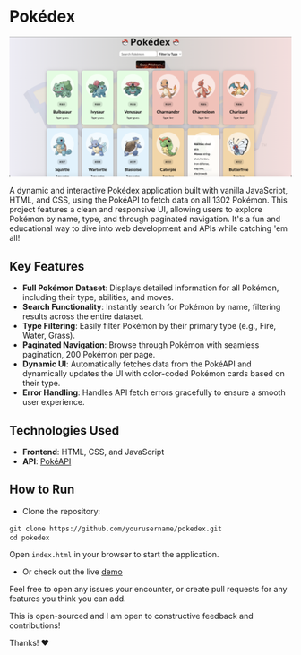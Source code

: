 # Pokédex

![project img](media/image.png)

A dynamic and interactive Pokédex application built with vanilla JavaScript, HTML, and CSS, using the PokéAPI to fetch data on all 1302 Pokémon. This project features a clean and responsive UI, allowing users to explore Pokémon by name, type, and through paginated navigation. It's a fun and educational way to dive into web development and APIs while catching 'em all!

## Key Features

- **Full Pokémon Dataset**: Displays detailed information for all Pokémon, including their type, abilities, and moves.
- **Search Functionality**: Instantly search for Pokémon by name, filtering results across the entire dataset.
- **Type Filtering**: Easily filter Pokémon by their primary type (e.g., Fire, Water, Grass).
- **Paginated Navigation**: Browse through Pokémon with seamless pagination, 200 Pokémon per page.
- **Dynamic UI**: Automatically fetches data from the PokéAPI and dynamically updates the UI with color-coded Pokémon cards based on their type.
- **Error Handling**: Handles API fetch errors gracefully to ensure a smooth user experience.

## Technologies Used
- **Frontend**: HTML, CSS, and JavaScript
- **API**: [PokéAPI](https://pokeapi.co/)

## How to Run
- Clone the repository:

```
git clone https://github.com/yourusername/pokedex.git
cd pokedex
```

Open `index.html` in your browser to start the application.

- Or check out the live [demo](https://chrisroland.github.io/Pokedex/)

Feel free to open any issues your encounter, or create pull requests for any features you think you can add.

This is open-sourced and I am open to constructive feedback and contributions!

Thanks! ❤️